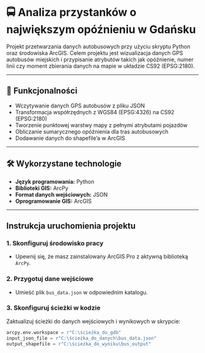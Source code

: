 # 🚍 **Analiza przystanków o największym opóźnieniu w Gdańsku**  

Projekt przetwarzania danych autobusowych przy użyciu skryptu Python oraz środowiska ArcGIS. Celem projektu jest wizualizacja danych GPS autobusów miejskich i przypisanie atrybutów takich jak opóźnienie, numer linii czy moment zbierania danych na mapie w układzie CS92 (EPSG:2180).  

---

## 🎯 **Funkcjonalności**  
- Wczytywanie danych GPS autobusów z pliku JSON  
- Transformacja współrzędnych z WGS84 (EPSG:4326) na CS92 (EPSG:2180)  
- Tworzenie punktowej warstwy mapy z pełnymi atrybutami pojazdów  
- Obliczanie sumarycznego opóźnienia dla tras autobusowych  
- Dodawanie danych do shapefile’a w ArcGIS  

---

## 🛠️ **Wykorzystane technologie**  
- **Język programowania:** Python  
- **Biblioteki GIS:** ArcPy  
- **Format danych wejściowych:** JSON  
- **Oprogramowanie GIS:** ArcGIS  

---

## **Instrukcja uruchomienia projektu**  

### 1. **Skonfiguruj środowisko pracy**
- Upewnij się, że masz zainstalowany ArcGIS Pro z aktywną biblioteką `ArcPy`.

### 2. **Przygotuj dane wejściowe**  
- Umieść plik `bus_data.json` w odpowiednim katalogu.  

### 3. **Skonfiguruj ścieżki w kodzie**  
Zaktualizuj ścieżki do danych wejściowych i wynikowych w skrypcie:  
```python
arcpy.env.workspace = r"C:\ścieżka_do_gdb"
input_json_file = r"C:\ścieżka_do_danych\bus_data.json"
output_shapefile = r"C:\ścieżka_do_wyniku\bus_output"
